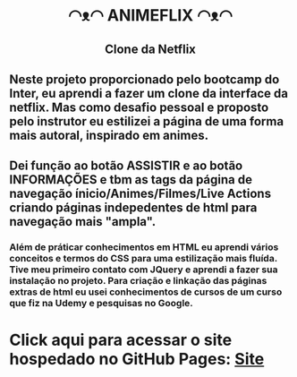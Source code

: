 <h1 align="center">◠ᴥ◠  ANIMEFLIX  ◠ᴥ◠</h1>

<h2 align="center">Clone da Netflix</h2>

<h2>Neste projeto proporcionado pelo bootcamp do Inter, eu aprendi a fazer um clone da interface da netflix. Mas como desafio pessoal e proposto pelo instrutor eu estilizei a página de uma forma mais autoral, inspirado em animes.</h2>

<h2>Dei função ao botão ASSISTIR e ao botão INFORMAÇÕES e tbm as tags da página de navegação ínicio/Animes/Filmes/Live Actions criando páginas indepedentes de html para navegação mais "ampla".</h2>

<h3>Além de práticar conhecimentos em HTML eu aprendi vários conceitos e termos do CSS para uma estilização mais fluída. Tive meu primeiro contato com JQuery e aprendi a fazer sua instalação no projeto. Para criação e linkação das páginas extras de html eu usei conhecimentos de cursos de um curso que fiz na Udemy e pesquisas no Google.</h3>

<h1>Click aqui para acessar o site hospedado no GitHub Pages: <a href="https://kadu1811.github.io/NetflixClone">Site</a></h1>
